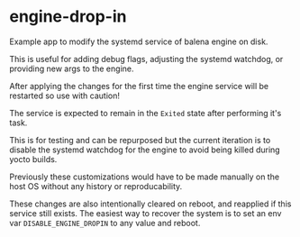 # engine-drop-in

Example app to modify the systemd service of balena engine on disk.

This is useful for adding debug flags, adjusting the systemd watchdog, or providing new args to the engine.

After applying the changes for the first time the engine service will be restarted so use with caution!

The service is expected to remain in the `Exited` state after performing it's task.

This is for testing and can be repurposed but the current
iteration is to disable the systemd watchdog for the engine to avoid
being killed during yocto builds.

Previously these customizations would have to be made manually on the
host OS without any history or reproducability.

These changes are also intentionally cleared on reboot, and reapplied
if this service still exists. The easiest way to recover the system is
to set an env var `DISABLE_ENGINE_DROPIN` to any value and reboot.
